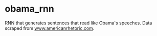 # obama_rnn
RNN that generates sentences that read like Obama's speeches. Data scraped from www.americanrhetoric.com.
